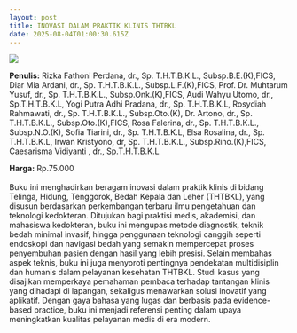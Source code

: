 ```yaml
---
layout: post
title: INOVASI DALAM PRAKTIK KLINIS THTBKL
date: 2025-08-04T01:00:30.615Z
---
```

![](/images/uploads/inovasi-dalam-praktek-klinis-tht-isbn.jpg)

**P﻿enulis:** Rizka Fathoni Perdana, dr., Sp. T.H.T.B.K.L., Subsp.B.E.(K),FICS,
 Diar Mia Ardani, dr., Sp. T.H.T.B.K.L., Subsp.L.F.(K),FICS, 
Prof. Dr. Muhtarum Yusuf, dr., Sp. T.H.T.B.K.L., Subsp.Onk.(K),FICS, 
Audi Wahyu Utomo, dr., Sp.T.H.T.B.K.L, 
Yogi Putra Adhi Pradana, dr., Sp. T.H.T.B.K.L, 
Rosydiah Rahmawati, dr., Sp. T.H.T.B.K.L., Subsp.Oto.(K), 
Dr. Artono, dr., Sp. T.H.T.B.K.L., Subsp.Oto.(K),FICS, 
Rosa Falerina, dr., Sp. T.H.T.B.K.L., Subsp.N.O.(K), 
Sofia Tiarini, dr., Sp. T.H.T.B.K.L, Elsa Rosalina, dr., Sp. T.H.T.B.K.L, 
Irwan Kristyono, dr, Sp. T.H.T.B.K.L., Subsp.Rino.(K),FICS, 
Caesarisma Vidiyanti , dr., Sp.T.H.T.B.K.L

**Harga:** Rp.75.000\
\
Buku ini menghadirkan beragam inovasi dalam praktik klinis di bidang Telinga, Hidung, Tenggorok, Bedah Kepala dan Leher (THTBKL), yang disusun berdasarkan perkembangan terbaru ilmu pengetahuan dan teknologi kedokteran. Ditujukan bagi praktisi medis, akademisi, dan mahasiswa kedokteran, buku ini mengupas metode diagnostik, teknik bedah minimal invasif, hingga penggunaan teknologi canggih seperti endoskopi dan navigasi bedah yang semakin mempercepat proses penyembuhan pasien dengan hasil yang lebih presisi. Selain membahas aspek teknis, buku ini juga menyoroti pentingnya pendekatan multidisiplin dan humanis dalam pelayanan kesehatan THTBKL. Studi kasus yang disajikan memperkaya pemahaman pembaca terhadap tantangan klinis yang dihadapi di lapangan, sekaligus menawarkan solusi inovatif yang aplikatif. Dengan gaya bahasa yang lugas dan berbasis pada evidence-based practice, buku ini menjadi referensi penting dalam upaya meningkatkan kualitas pelayanan medis di era modern.